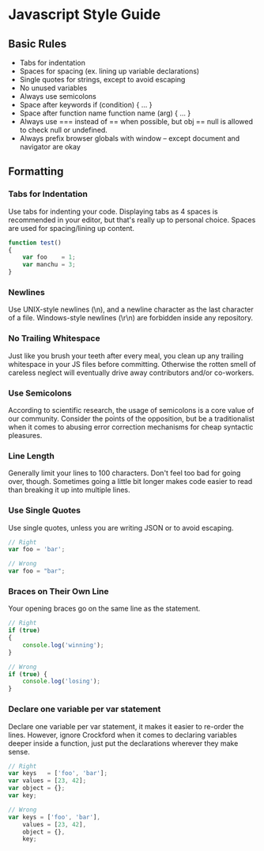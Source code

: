 # Javascript Style Guide

## Basic Rules

* Tabs for indentation
* Spaces for spacing (ex. lining up variable declarations)
* Single quotes for strings, except to avoid escaping
* No unused variables
* Always use semicolons
* Space after keywords if (condition) { ... }
* Space after function name function name (arg) { ... }
* Always use === instead of == when possible, but obj == null is allowed to check null or undefined.
* Always prefix browser globals with window – except document and navigator are okay

## Formatting

### Tabs for Indentation

Use tabs for indenting your code. Displaying tabs as 4 spaces is recommended in your editor, but that's really up to personal choice. Spaces are used for spacing/lining up content.

```js
function test()
{
	var foo    = 1;
	var manchu = 3;
}
```

### Newlines

Use UNIX-style newlines (\n), and a newline character as the last character of a file. Windows-style newlines (\r\n) are forbidden inside any repository.

### No Trailing Whitespace

Just like you brush your teeth after every meal, you clean up any trailing whitespace in your JS files before committing. Otherwise the rotten smell of careless neglect will eventually drive away contributors and/or co-workers.

### Use Semicolons

According to scientific research, the usage of semicolons is a core value of our community. Consider the points of the opposition, but be a traditionalist when it comes to abusing error correction mechanisms for cheap syntactic pleasures.

### Line Length

Generally limit your lines to 100 characters. Don't feel too bad for going over, though. Sometimes going a little bit longer makes code easier to read than breaking it up into multiple lines.

### Use Single Quotes

Use single quotes, unless you are writing JSON or to avoid escaping.

```js
// Right
var foo = 'bar';

// Wrong
var foo = "bar";
```

### Braces on Their Own Line

Your opening braces go on the same line as the statement.

```js
// Right
if (true)
{
	console.log('winning');
}

// Wrong
if (true) {
	console.log('losing');
}
```

### Declare one variable per var statement

Declare one variable per var statement, it makes it easier to re-order the lines. However, ignore Crockford when it comes to declaring variables deeper inside a function, just put the declarations wherever they make sense.

```js
// Right
var keys   = ['foo', 'bar'];
var values = [23, 42];
var object = {};
var key;

// Wrong
var keys = ['foo', 'bar'],
    values = [23, 42],
    object = {},
    key;
```
